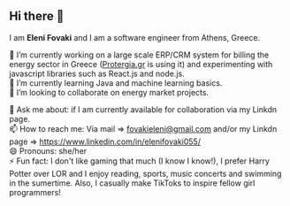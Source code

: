 ## Hi there 👋
I am <b>Eleni Fovaki</b> and I am a software engineer from Athens, Greece. 
<!--
**EleniFovaki/EleniFovaki** is a ✨ _special_ ✨ repository because its `README.md` (this file) appears on your GitHub profile.

Here are some ideas to get you started:-->

 🔭 I’m currently working on a large scale ERP/CRM system for billing the energy sector in Greece ([Protergia.gr](https://www.protergia.gr/) is using it) and experimenting with javascript libraries such as React.js and node.js. </br>
 🌱 I’m currently learning Java and machine learning basics.</br>
 👯 I’m looking to collaborate on energy market projects.

💬 Ask me about: if I am currently available for collaboration via my Linkdn page.</br>
📫 How to reach me: Via mail => fovakieleni@gmail.com and/or my Linkdn page => https://www.linkedin.com/in/elenifovaki055/</br>
😄 Pronouns: she/her</br>
⚡ Fun fact: I don't like gaming that much (I know I know!), I prefer Harry Potter over LOR and I enjoy reading, sports, music concerts and swimming in the sumertime. Also, I casually make TikToks to inspire fellow girl programmers!

